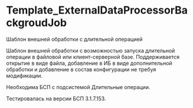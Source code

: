 # Template_ExternalDataProcessorBackgroudJob
Шаблон внешней обработки с длительной операцией

Шаблон внешней обработки с возможностью запуска длительной операции в файловой или клиент-серверной базе.
Поддерживается открытие в виде файла, добавление в ИБ в виде дополнительной обработки и добавление в состав конфигурации не требуя модификации.

Необходима БСП с подсистемой Длительные операции.

Тестировалась на версии БСП 3.1.7.153.
